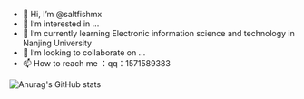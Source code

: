 - 👋 Hi, I’m @saltfishmx
- 👀 I’m interested in ...
- 🌱 I’m currently learning Electronic information science and technology in Nanjing University
- 💞️ I’m looking to collaborate on ...
- 📫 How to reach me ：qq：1571589383

<!---
saltfishmx/saltfishmx is a ✨ special ✨ repository because its `README.md` (this file) appears on your GitHub profile.
You can click the Preview link to take a look at your changes.
--->
![Anurag's GitHub stats](https://github-readme-stats.vercel.app/api?username=saltfishmx&theme=tokyonight&count_private=true&show_icons=true)

